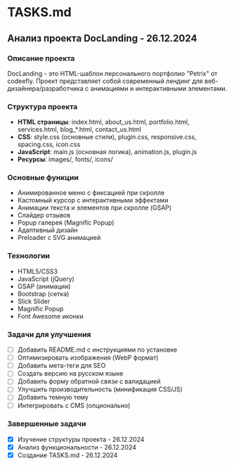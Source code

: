 # TASKS.md

## Анализ проекта DocLanding - 26.12.2024

### Описание проекта
DocLanding - это HTML-шаблон персонального портфолио "Petrix" от codeefly. Проект представляет собой современный лендинг для веб-дизайнера/разработчика с анимациями и интерактивными элементами.

### Структура проекта
- **HTML страницы**: index.html, about_us.html, portfolio.html, services.html, blog_*.html, contact_us.html
- **CSS**: style.css (основные стили), plugin.css, responsive.css, spacing.css, icon.css
- **JavaScript**: main.js (основная логика), animation.js, plugin.js
- **Ресурсы**: images/, fonts/, icons/

### Основные функции
- Анимированное меню с фиксацией при скролле
- Кастомный курсор с интерактивными эффектами
- Анимации текста и элементов при скролле (GSAP)
- Слайдер отзывов
- Popup галерея (Magnific Popup)
- Адаптивный дизайн
- Preloader с SVG анимацией

### Технологии
- HTML5/CSS3
- JavaScript (jQuery)
- GSAP (анимации)
- Bootstrap (сетка)
- Slick Slider
- Magnific Popup
- Font Awesome иконки

### Задачи для улучшения
- [ ] Добавить README.md с инструкциями по установке
- [ ] Оптимизировать изображения (WebP формат)
- [ ] Добавить мета-теги для SEO
- [ ] Создать версию на русском языке
- [ ] Добавить форму обратной связи с валидацией
- [ ] Улучшить производительность (минификация CSS/JS)
- [ ] Добавить темную тему
- [ ] Интегрировать с CMS (опционально)

### Завершенные задачи
- [x] Изучение структуры проекта - 26.12.2024
- [x] Анализ функциональности - 26.12.2024
- [x] Создание TASKS.md - 26.12.2024